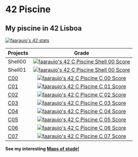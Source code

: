# 42 Piscine

## My piscine in 42 Lisboa

[![faaraujo's 42 stats](https://badge42.vercel.app/api/v2/clgrr2va0002108jo3cc5foww/stats?cursusId=9&coalitionId=piscine)](https://github.com/JaeSeoKim/badge42)

Projects | Grade |
---------|:-----:|
Shell00 | [![faaraujo's 42 C Piscine Shell 00 Score](https://badge42.vercel.app/api/v2/clgrr2va0002108jo3cc5foww/project/3005944)](https://github.com/JaeSeoKim/badge42)
Shell01 | [![faaraujo's 42 C Piscine Shell 00 Score](https://badge42.vercel.app/api/v2/clgrr2va0002108jo3cc5foww/project/3005944)](https://github.com/JaeSeoKim/badge42)
[C00](https://github.com/faleite/42Piscine/blob/main/Notes/Projects/C00.md) | [![faaraujo's 42 C Piscine C 00 Score](https://badge42.vercel.app/api/v2/clgrr2va0002108jo3cc5foww/project/3010643)](https://github.com/JaeSeoKim/badge42)
[C01](https://github.com/faleite/42Piscine/blob/main/Notes/Projects/C01.md) | [![faaraujo's 42 C Piscine C 01 Score](https://badge42.vercel.app/api/v2/clgrr2va0002108jo3cc5foww/project/3017016)](https://github.com/JaeSeoKim/badge42)
[C02](https://github.com/faleite/42Piscine/blob/main/Notes/Projects/C02.md) | [![faaraujo's 42 C Piscine C 02 Score](https://badge42.vercel.app/api/v2/clgrr2va0002108jo3cc5foww/project/3021029)](https://github.com/JaeSeoKim/badge42)
[C03](https://github.com/faleite/42Piscine/blob/main/Notes/Projects/C03.md) | [![faaraujo's 42 C Piscine C 03 Score](https://badge42.vercel.app/api/v2/clgrr2va0002108jo3cc5foww/project/3025862)](https://github.com/JaeSeoKim/badge42)
[C04](https://github.com/faleite/42Piscine/blob/main/Notes/Projects/C04.md) | [![faaraujo's 42 C Piscine C 04 Score](https://badge42.vercel.app/api/v2/clgrr2va0002108jo3cc5foww/project/3029114)](https://github.com/JaeSeoKim/badge42) 
[C05](https://github.com/faleite/42Piscine/blob/main/Notes/Projects/C05.md) | [![faaraujo's 42 C Piscine C 05 Score](https://badge42.vercel.app/api/v2/clgrr2va0002108jo3cc5foww/project/3033307)](https://github.com/JaeSeoKim/badge42)
[C06](https://github.com/faleite/42Piscine/blob/main/Notes/Projects/C06.md) | [![faaraujo's 42 C Piscine C 06 Score](https://badge42.vercel.app/api/v2/clgrr2va0002108jo3cc5foww/project/3034745)](https://github.com/JaeSeoKim/badge42)
[C07](https://github.com/faleite/42Piscine/blob/main/Notes/Projects/C07.md) | [![faaraujo's 42 C Piscine C 07 Score](https://badge42.vercel.app/api/v2/clgrr2va0002108jo3cc5foww/project/3036524)](https://github.com/JaeSeoKim/badge42)

**See my interesting [Maps of stude!](https://faleite.github.io/map)**
